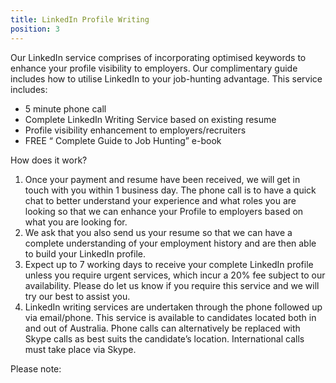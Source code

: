 ```yaml
---
title: LinkedIn Profile Writing
position: 3
---
```

Our LinkedIn service comprises of incorporating optimised keywords to enhance your profile visibility to employers. Our complimentary guide includes how to utilise LinkedIn to your job-hunting advantage. This service includes: 

* 5 minute phone call
* Complete LinkedIn Writing Service based on existing resume
* Profile visibility enhancement to employers/recruiters
* FREE “ Complete Guide to Job Hunting” e-book

How does it work?

1. Once your payment and resume have been received, we will get in touch with you within 1 business day. The phone call is to have a quick chat to better understand your experience and what roles you are looking so that we can enhance your Profile to employers based on what you are looking for.
2. We ask that you also send us your resume so that we can have a complete understanding of your employment history and are then able to build your LinkedIn profile.
3. Expect up to 7 working days to receive your complete LinkedIn profile unless you require urgent services, which incur a 20% fee subject to our availability. Please do let us know if you require this service and we will try our best to assist you. 
4. LinkedIn writing services are undertaken through the phone followed up via email/phone. This service is available to candidates located both in and out of Australia. Phone calls can alternatively be replaced with Skype calls as best suits the candidate’s location. International calls must take place via Skype.

Please note:
